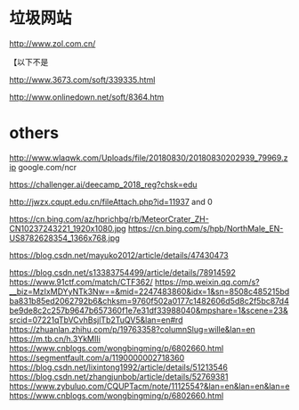# 垃圾网站

http://www.zol.com.cn/

【以下不是

http://www.3673.com/soft/339335.html

http://www.onlinedown.net/soft/8364.htm

# others

http://www.wlaqwk.com/Uploads/file/20180830/20180830202939_79969.zip
google.com/ncr


https://challenger.ai/deecamp_2018_reg?chsk=edu

http://jwzx.cqupt.edu.cn/fileAttach.php?id=11937 and 0


https://cn.bing.com/az/hprichbg/rb/MeteorCrater_ZH-CN10237243221_1920x1080.jpg
https://cn.bing.com/s/hpb/NorthMale_EN-US8782628354_1366x768.jpg
 
https://blog.csdn.net/mayuko2012/article/details/47430473

https://blog.csdn.net/s13383754499/article/details/78914592
https://www.91ctf.com/match/CTF362/
https://mp.weixin.qq.com/s?__biz=MzIxMDYyNTk3Nw==&mid=2247483860&idx=1&sn=8508c485215bdba831b85ed2062792b6&chksm=9760f502a0177c1482606d5d8c2f5bc87d4be9de8c2c257b9647b657360f1e7e31df33988040&mpshare=1&scene=23&srcid=07221qTbVCvhBsjlTb2TuQV5&lan=en#rd
https://zhuanlan.zhihu.com/p/19763358?columnSlug=wille&lan=en
https://m.tb.cn/h.3YkMIIi
https://www.cnblogs.com/wongbingming/p/6802660.html
https://segmentfault.com/a/1190000002718360
https://blog.csdn.net/lixintong1992/article/details/51213546
https://blog.csdn.net/zhangjunbob/article/details/52769381
https://www.zybuluo.com/CQUPTacm/note/1112554?&lan=en&lan=en&lan=e
https://www.cnblogs.com/wongbingming/p/6802660.html

